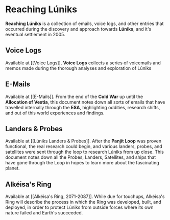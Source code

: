 # Reaching Lúniks
**Reaching Lúniks** is a collection of emails, voice logs, and other entries that occurred during the discovery and approach towards **Lúniks**, and it's eventual settlement in 2005. 

## Voice Logs
Available at [[Voice Logs]], **Voice Logs** collects a series of voicemails and memos made during the thorough analyses and exploration of Lúniks
## E-Mails
Available at [[E-Mails]]. From the end of the **Cold War** up until the **Allocation of Vestia**, this document notes down all sorts of emails that have travelled internally through the **ESA**, highlighting oddities, research shifts, and out of this world experiences and findings.
## Landers & Probes
Available at [[Lúniks Landers & Probes]]. After the **Panjit Loop** was proven functional, the real research could begin, and various landers, probes, and satellites were sent through the loop to research Lúniks from up close. This document notes down all the Probes, Landers, Satellites, and ships that have gone through the Loop in hopes to learn more about the fascinating planet. 
## Alkéisa's Ring
Available at [[Alkéisa's Ring, 2071-2087]]. While due for touchups, Alkéisa's Ring will describe the process in which the Ring was developed, built, and deployed, in order to protect Lúniks from outside forces where its own nature failed and Earth's succeeded.